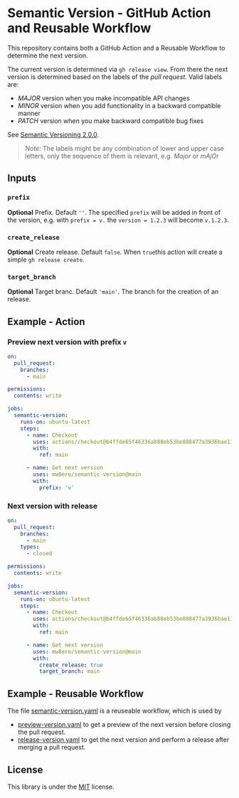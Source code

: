 # Semantic Version - GitHub Action and Reusable Workflow

This repository contains both a GitHub Action and a Reusable Workflow to determine the next version.

The current version is determined via `gh release view`. From there the next version is determined based on the labels of the *pull request*. Valid labels are:

- *MAJOR* version when you make incompatible API changes
- *MINOR* version when you add functionality in a backward compatible manner
- *PATCH* version when you make backward compatible bug fixes

See [Semantic Versioning 2.0.0](https://semver.org/).

> *Note:* The labels might be any combination of lower and upper case letters, only the sequence of them is relevant, e.g. *Major* or *mAjOr*

## Inputs

### `prefix`

**Optional** Prefix. Default `''`. The specified `prefix` will be added in front of the version, e.g. with `prefix = v.` the `version = 1.2.3` will become `v.1.2.3`.

### `create_release`

**Optional** Create release. Default `false`. When `true`this action will create a simple `gh release create`.

### `target_branch`

**Optional** Target branc. Default `'main'`. The branch for the creation of an release.

## Example - Action

### Preview next version with prefix `v`

```yaml
on:
  pull_request:
    branches:
      - main

permissions:
  contents: write

jobs:
  semantic-version:
    runs-on: ubuntu-latest
    steps:
      - name: Checkout
        uses: actions/checkout@b4ffde65f46336ab88eb53be808477a3936bae11
        with:
          ref: main

      - name: Get next version
        uses: mw8ero/semantic-version@main
        with:
          prefix: 'v'
```

### Next version with release

```yaml
on:
  pull_request:
    branches:
      - main
    types:
      - closed

permissions:
  contents: write

jobs:
  semantic-version:
    runs-on: ubuntu-latest
    steps:
      - name: Checkout
        uses: actions/checkout@b4ffde65f46336ab88eb53be808477a3936bae11
        with:
          ref: main

      - name: Get next version
        uses: mw8ero/semantic-version@main
        with:
          create_release: true
          target_branch: main
```

## Example - Reusable Workflow

The file [semantic-version.yaml](.github/workflows/semantic-version.yaml) is a reuseable workflow, which is used by

- [preview-version.yaml](.github/workflows/preview-version.yaml) to get a preview of the next version before closing the pull request.
- [release-version.yaml](.github/workflows/release-version.yaml) to get the next version and perform a release after merging a pull request.

## License

This library is under the [MIT](LICENSE) license.

